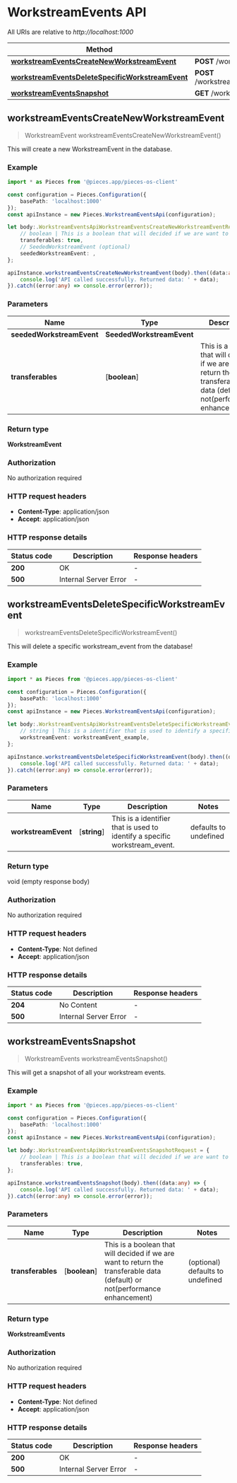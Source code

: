 # WorkstreamEvents API

All URIs are relative to *http://localhost:1000*

Method | HTTP request | Description
------------- | ------------- | -------------
[**workstreamEventsCreateNewWorkstreamEvent**](WorkstreamEventsApi#workstreameventscreatenewworkstreamevent) | **POST** /workstream_events/create | /workstream_events/create [POST]
[**workstreamEventsDeleteSpecificWorkstreamEvent**](WorkstreamEventsApi#workstreameventsdeletespecificworkstreamevent) | **POST** /workstream_events/\{workstream_event\}/delete | /workstream_events/\{workstream_event\}/delete [POST]
[**workstreamEventsSnapshot**](WorkstreamEventsApi#workstreameventssnapshot) | **GET** /workstream_events | /workstream_events [GET]


## **workstreamEventsCreateNewWorkstreamEvent**
> WorkstreamEvent workstreamEventsCreateNewWorkstreamEvent()

This will create a new WorkstreamEvent in the database.

### Example

```typescript
import * as Pieces from '@pieces.app/pieces-os-client'

const configuration = Pieces.Configuration({
    basePath: 'localhost:1000'
});
const apiInstance = new Pieces.WorkstreamEventsApi(configuration);

let body:.WorkstreamEventsApiWorkstreamEventsCreateNewWorkstreamEventRequest = {
    // boolean | This is a boolean that will decided if we are want to return the transferable data (default) or not(performance enhancement) (optional)
    transferables: true,
    // SeededWorkstreamEvent (optional)
    seededWorkstreamEvent: ,
};

apiInstance.workstreamEventsCreateNewWorkstreamEvent(body).then((data:any) => {
    console.log('API called successfully. Returned data: ' + data);
}).catch((error:any) => console.error(error));
```


### Parameters

Name | Type | Description  | Notes
------------- | ------------- | ------------- | -------------
 **seededWorkstreamEvent** | **SeededWorkstreamEvent**|  |
 **transferables** | [**boolean**] | This is a boolean that will decided if we are want to return the transferable data (default) or not(performance enhancement) | (optional) defaults to undefined


### Return type

**WorkstreamEvent**

### Authorization

No authorization required

### HTTP request headers

- **Content-Type**: application/json
- **Accept**: application/json


### HTTP response details
| Status code | Description | Response headers |
|-------------|-------------|------------------|
**200** | OK |  -  |
**500** | Internal Server Error |  -  |



## **workstreamEventsDeleteSpecificWorkstreamEvent**
> workstreamEventsDeleteSpecificWorkstreamEvent()

This will delete a specific workstream_event from the database!

### Example

```typescript
import * as Pieces from '@pieces.app/pieces-os-client'

const configuration = Pieces.Configuration({
    basePath: 'localhost:1000'
});
const apiInstance = new Pieces.WorkstreamEventsApi(configuration);

let body:.WorkstreamEventsApiWorkstreamEventsDeleteSpecificWorkstreamEventRequest = {
    // string | This is a identifier that is used to identify a specific workstream_event.
    workstreamEvent: workstreamEvent_example,
};

apiInstance.workstreamEventsDeleteSpecificWorkstreamEvent(body).then((data:any) => {
    console.log('API called successfully. Returned data: ' + data);
}).catch((error:any) => console.error(error));
```


### Parameters

Name | Type | Description  | Notes
------------- | ------------- | ------------- | -------------
 **workstreamEvent** | [**string**] | This is a identifier that is used to identify a specific workstream_event. | defaults to undefined


### Return type

void (empty response body)

### Authorization

No authorization required

### HTTP request headers

- **Content-Type**: Not defined
- **Accept**: application/json


### HTTP response details
| Status code | Description | Response headers |
|-------------|-------------|------------------|
**204** | No Content |  -  |
**500** | Internal Server Error |  -  |



## **workstreamEventsSnapshot**
> WorkstreamEvents workstreamEventsSnapshot()

This will get a snapshot of all your workstream events.

### Example

```typescript
import * as Pieces from '@pieces.app/pieces-os-client'

const configuration = Pieces.Configuration({
    basePath: 'localhost:1000'
});
const apiInstance = new Pieces.WorkstreamEventsApi(configuration);

let body:.WorkstreamEventsApiWorkstreamEventsSnapshotRequest = {
    // boolean | This is a boolean that will decided if we are want to return the transferable data (default) or not(performance enhancement) (optional)
    transferables: true,
};

apiInstance.workstreamEventsSnapshot(body).then((data:any) => {
    console.log('API called successfully. Returned data: ' + data);
}).catch((error:any) => console.error(error));
```


### Parameters

Name | Type | Description  | Notes
------------- | ------------- | ------------- | -------------
 **transferables** | [**boolean**] | This is a boolean that will decided if we are want to return the transferable data (default) or not(performance enhancement) | (optional) defaults to undefined


### Return type

**WorkstreamEvents**

### Authorization

No authorization required

### HTTP request headers

- **Content-Type**: Not defined
- **Accept**: application/json


### HTTP response details
| Status code | Description | Response headers |
|-------------|-------------|------------------|
**200** | OK |  -  |
**500** | Internal Server Error |  -  |





